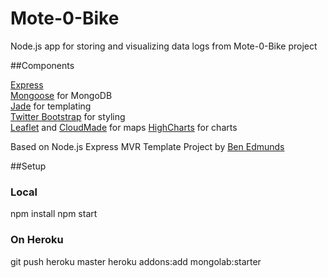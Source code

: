 # Mote-0-Bike

Node.js app for storing and visualizing data logs from Mote-0-Bike project

##Components

[Express](http://expressjs.com/)  
[Mongoose](http://mongoosejs.com/) for MongoDB  
[Jade](http://jade-lang.com/) for templating  
[Twitter Bootstrap](http://twitter.github.com/bootstrap/) for styling  
[Leaflet](http://leafletjs.com) and [CloudMade](http://cloudmade.com) for maps
[HighCharts](http://highcharts.com) for charts

Based on Node.js Express MVR Template Project by [Ben Edmunds](http://benedmunds.com)


##Setup

### Local
   npm install
   npm start

### On Heroku
   git push heroku master
   heroku addons:add mongolab:starter